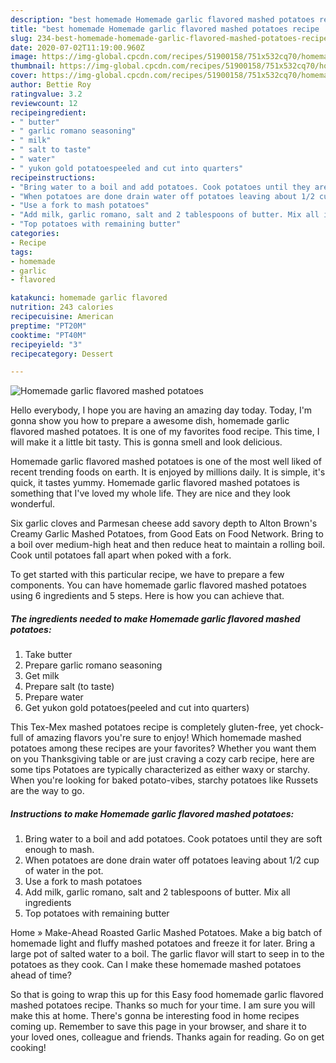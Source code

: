 ```yaml
---
description: "best homemade Homemade garlic flavored mashed potatoes recipe | how to make the best Homemade garlic flavored mashed potatoes"
title: "best homemade Homemade garlic flavored mashed potatoes recipe | how to make the best Homemade garlic flavored mashed potatoes"
slug: 234-best-homemade-homemade-garlic-flavored-mashed-potatoes-recipe-how-to-make-the-best-homemade-garlic-flavored-mashed-potatoes
date: 2020-07-02T11:19:00.960Z
image: https://img-global.cpcdn.com/recipes/51900158/751x532cq70/homemade-garlic-flavored-mashed-potatoes-recipe-main-photo.jpg
thumbnail: https://img-global.cpcdn.com/recipes/51900158/751x532cq70/homemade-garlic-flavored-mashed-potatoes-recipe-main-photo.jpg
cover: https://img-global.cpcdn.com/recipes/51900158/751x532cq70/homemade-garlic-flavored-mashed-potatoes-recipe-main-photo.jpg
author: Bettie Roy
ratingvalue: 3.2
reviewcount: 12
recipeingredient:
- " butter"
- " garlic romano seasoning"
- " milk"
- " salt to taste"
- " water"
- " yukon gold potatoespeeled and cut into quarters"
recipeinstructions:
- "Bring water to a boil and add potatoes. Cook potatoes until they are soft enough to mash."
- "When potatoes are done drain water off potatoes leaving about 1/2 cup of water in the pot."
- "Use a fork to mash potatoes"
- "Add milk, garlic romano, salt and 2 tablespoons of butter. Mix all ingredients"
- "Top potatoes with remaining butter"
categories:
- Recipe
tags:
- homemade
- garlic
- flavored

katakunci: homemade garlic flavored 
nutrition: 243 calories
recipecuisine: American
preptime: "PT20M"
cooktime: "PT40M"
recipeyield: "3"
recipecategory: Dessert

---
```



![Homemade garlic flavored mashed potatoes](https://img-global.cpcdn.com/recipes/51900158/751x532cq70/homemade-garlic-flavored-mashed-potatoes-recipe-main-photo.jpg)

Hello everybody, I hope you are having an amazing day today. Today, I'm gonna show you how to prepare a awesome dish, homemade garlic flavored mashed potatoes. It is one of my favorites food recipe. This time, I will make it a little bit tasty. This is gonna smell and look delicious.

Homemade garlic flavored mashed potatoes is one of the most well liked of recent trending foods on earth. It is enjoyed by millions daily. It is simple, it's quick, it tastes yummy. Homemade garlic flavored mashed potatoes is something that I've loved my whole life. They are nice and they look wonderful.

Six garlic cloves and Parmesan cheese add savory depth to Alton Brown&#39;s Creamy Garlic Mashed Potatoes, from Good Eats on Food Network. Bring to a boil over medium-high heat and then reduce heat to maintain a rolling boil. Cook until potatoes fall apart when poked with a fork.


To get started with this particular recipe, we have to prepare a few components. You can have homemade garlic flavored mashed potatoes using 6 ingredients and 5 steps. Here is how you can achieve that.

<!--inarticleads1-->

##### The ingredients needed to make Homemade garlic flavored mashed potatoes:

1. Take  butter
1. Prepare  garlic romano seasoning
1. Get  milk
1. Prepare  salt (to taste)
1. Prepare  water
1. Get  yukon gold potatoes(peeled and cut into quarters)


This Tex-Mex mashed potatoes recipe is completely gluten-free, yet chock-full of amazing flavors you&#39;re sure to enjoy! Which homemade mashed potatoes among these recipes are your favorites? Whether you want them on you Thanksgiving table or are just craving a cozy carb recipe, here are some tips Potatoes are typically characterized as either waxy or starchy. When you&#39;re looking for baked potato-vibes, starchy potatoes like Russets are the way to go. 

<!--inarticleads2-->

##### Instructions to make Homemade garlic flavored mashed potatoes:

1. Bring water to a boil and add potatoes. Cook potatoes until they are soft enough to mash.
1. When potatoes are done drain water off potatoes leaving about 1/2 cup of water in the pot.
1. Use a fork to mash potatoes
1. Add milk, garlic romano, salt and 2 tablespoons of butter. Mix all ingredients
1. Top potatoes with remaining butter


Home » Make-Ahead Roasted Garlic Mashed Potatoes. Make a big batch of homemade light and fluffy mashed potatoes and freeze it for later. Bring a large pot of salted water to a boil. The garlic flavor will start to seep in to the potatoes as they cook. Can I make these homemade mashed potatoes ahead of time? 

So that is going to wrap this up for this Easy food homemade garlic flavored mashed potatoes recipe. Thanks so much for your time. I am sure you will make this at home. There's gonna be interesting food in home recipes coming up. Remember to save this page in your browser, and share it to your loved ones, colleague and friends. Thanks again for reading. Go on get cooking!
